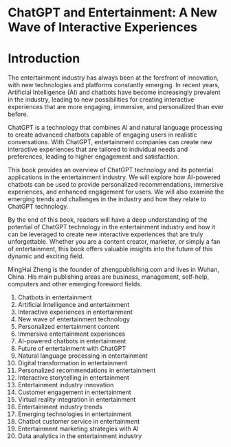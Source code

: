 # ChatGPT and Entertainment: A New Wave of Interactive Experiences

# Introduction

The entertainment industry has always been at the forefront of innovation, with new technologies and platforms constantly emerging. In recent years, Artificial Intelligence (AI) and chatbots have become increasingly prevalent in the industry, leading to new possibilities for creating interactive experiences that are more engaging, immersive, and personalized than ever before.

ChatGPT is a technology that combines AI and natural language processing to create advanced chatbots capable of engaging users in realistic conversations. With ChatGPT, entertainment companies can create new interactive experiences that are tailored to individual needs and preferences, leading to higher engagement and satisfaction.

This book provides an overview of ChatGPT technology and its potential applications in the entertainment industry. We will explore how AI-powered chatbots can be used to provide personalized recommendations, immersive experiences, and enhanced engagement for users. We will also examine the emerging trends and challenges in the industry and how they relate to ChatGPT technology.

By the end of this book, readers will have a deep understanding of the potential of ChatGPT technology in the entertainment industry and how it can be leveraged to create new interactive experiences that are truly unforgettable. Whether you are a content creator, marketer, or simply a fan of entertainment, this book offers valuable insights into the future of this dynamic and exciting field.

MingHai Zheng is the founder of zhengpublishing.com and lives in Wuhan, China. His main publishing areas are business, management, self-help, computers and other emerging foreword fields.



1. Chatbots in entertainment
2. Artificial Intelligence and entertainment
3. Interactive experiences in entertainment
4. New wave of entertainment technology
5. Personalized entertainment content
6. Immersive entertainment experiences
7. AI-powered chatbots in entertainment
8. Future of entertainment with ChatGPT
9. Natural language processing in entertainment
10. Digital transformation in entertainment
11. Personalized recommendations in entertainment
12. Interactive storytelling in entertainment
13. Entertainment industry innovation
14. Customer engagement in entertainment
15. Virtual reality integration in entertainment
16. Entertainment industry trends
17. Emerging technologies in entertainment
18. Chatbot customer service in entertainment
19. Entertainment marketing strategies with AI
20. Data analytics in the entertainment industry



